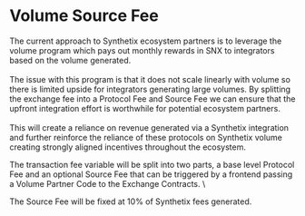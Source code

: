 # Volume Source Fee

The current approach to Synthetix ecosystem partners is to leverage the volume program which pays out monthly rewards in SNX to integrators based on the volume generated. \
\
The issue with this program is that it does not scale linearly with volume so there is limited upside for integrators generating large volumes. By splitting the exchange fee into a Protocol Fee and Source Fee we can ensure that the upfront integration effort is worthwhile for potential ecosystem partners. \
\
This will create a reliance on revenue generated via a Synthetix integration and further reinforce the reliance of these protocols on Synthetix volume creating strongly aligned incentives throughout the ecosystem.

The transaction fee variable will be split into two parts, a base level Protocol Fee and an optional Source Fee that can be triggered by a frontend passing a Volume Partner Code to the Exchange Contracts. \


The Source Fee will be fixed at 10% of Synthetix fees generated.
